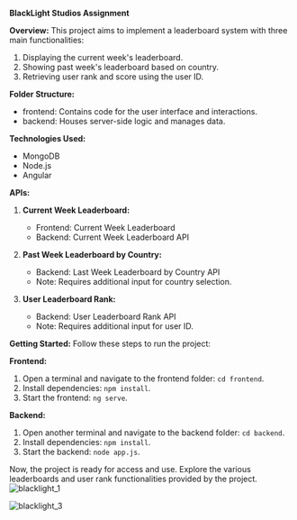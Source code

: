 **BlackLight Studios Assignment**

**Overview:**
This project aims to implement a leaderboard system with three main functionalities:
1. Displaying the current week's leaderboard.
2. Showing past week's leaderboard based on country.
3. Retrieving user rank and score using the user ID.

**Folder Structure:**
- frontend: Contains code for the user interface and interactions.
- backend: Houses server-side logic and manages data.

**Technologies Used:**
- MongoDB
- Node.js
- Angular

**APIs:**
1. **Current Week Leaderboard:**
   - Frontend: Current Week Leaderboard
   - Backend: Current Week Leaderboard API

2. **Past Week Leaderboard by Country:**
   - Backend: Last Week Leaderboard by Country API
   - Note: Requires additional input for country selection.

3. **User Leaderboard Rank:**
   - Backend: User Leaderboard Rank API
   - Note: Requires additional input for user ID.

**Getting Started:**
Follow these steps to run the project:

**Frontend:**
1. Open a terminal and navigate to the frontend folder: `cd frontend`.
2. Install dependencies: `npm install`.
3. Start the frontend: `ng serve`.

**Backend:**
1. Open another terminal and navigate to the backend folder: `cd backend`.
2. Install dependencies: `npm install`.
3. Start the backend: `node app.js`.

Now, the project is ready for access and use. Explore the various leaderboards and user rank functionalities provided by the project.
![blacklight_1](https://github.com/aryansingh3/blacklight_studios/assets/74758078/1d148315-39de-415c-abd4-2ae0fe49e91b)

![blacklight_3](https://github.com/aryansingh3/blacklight_studios/assets/74758078/76d0ba12-46a7-4230-a01a-9dac2464d528)



